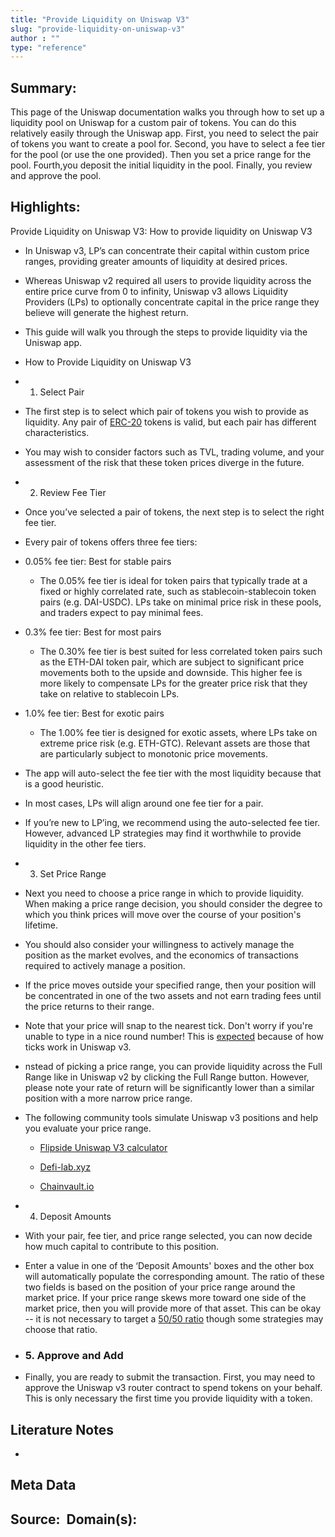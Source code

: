 ```yaml
---
title: "Provide Liquidity on Uniswap V3"
slug: "provide-liquidity-on-uniswap-v3"
author : ""
type: "reference"
---
```


## Summary:

This page of the Uniswap documentation walks you through how to set up a liquidity pool on Uniswap for a custom pair of tokens. You can do this relatively easily through the Uniswap app. First, you need to select the pair of tokens you want to create a pool for. Second, you have to select a fee tier for the pool (or use the one provided). Then you set a price range for the pool. Fourth,you deposit the initial liquidity in the pool. Finally, you review and approve the pool.

## Highlights:

Provide Liquidity on Uniswap V3: How to provide liquidity on Uniswap V3

-   In Uniswap v3, LP’s can concentrate their capital within custom price ranges, providing greater amounts of liquidity at desired prices.
    
-   Whereas Uniswap v2 required all users to provide liquidity across the entire price curve from 0 to infinity, Uniswap v3 allows Liquidity Providers (LPs) to optionally concentrate capital in the price range they believe will generate the highest return.
    
-   This guide will walk you through the steps to provide liquidity via the Uniswap app.
    
-   How to Provide Liquidity on Uniswap V3
    
-   1. Select Pair
    
-   The first step is to select which pair of tokens you wish to provide as liquidity. Any pair of [ERC-20](https://eips.ethereum.org/EIPS/eip-20) tokens is valid, but each pair has different characteristics.
    
-   You may wish to consider factors such as TVL, trading volume, and your assessment of the risk that these token prices diverge in the future.
    
-   2. Review Fee Tier
    
-   Once you’ve selected a pair of tokens, the next step is to select the right fee tier.
    
-   Every pair of tokens offers three fee tiers:
    
-   0.05% fee tier: Best for stable pairs
    
    -   The 0.05% fee tier is ideal for token pairs that typically trade at a fixed or highly correlated rate, such as stablecoin-stablecoin token pairs (e.g. DAI-USDC). LPs take on minimal price risk in these pools, and traders expect to pay minimal fees.
        
-   0.3% fee tier: Best for most pairs
    
    -   The 0.30% fee tier is best suited for less correlated token pairs such as the ETH-DAI token pair, which are subject to significant price movements both to the upside and downside. This higher fee is more likely to compensate LPs for the greater price risk that they take on relative to stablecoin LPs.
        
-   1.0% fee tier: Best for exotic pairs
    
    -   The 1.00% fee tier is designed for exotic assets, where LPs take on extreme price risk (e.g. ETH-GTC). Relevant assets are those that are particularly subject to monotonic price movements.
        
-   The app will auto-select the fee tier with the most liquidity because that is a good heuristic.
    
-   In most cases, LPs will align around one fee tier for a pair.
    
-   If you’re new to LP’ing, we recommend using the auto-selected fee tier. However, advanced LP strategies may find it worthwhile to provide liquidity in the other fee tiers.
    
-   3. Set Price Range
    
-   Next you need to choose a price range in which to provide liquidity. When making a price range decision, you should consider the degree to which you think prices will move over the course of your position's lifetime.
    
-   You should also consider your willingness to actively manage the position as the market evolves, and the economics of transactions required to actively manage a position.
    
-   If the price moves outside your specified range, then your position will be concentrated in one of the two assets and not earn trading fees until the price returns to their range.
    
-   Note that your price will snap to the nearest tick. Don't worry if you're unable to type in a nice round number! This is [expected](https://help.uniswap.org/en/articles/5455578-why-does-the-price-input-automatically-round-to-a-seemingly-random-number) because of how ticks work in Uniswap v3.
    
-   nstead of picking a price range, you can provide liquidity across the Full Range like in Uniswap v2 by clicking the Full Range button. However, please note your rate of return will be significantly lower than a similar position with a more narrow price range.
    
-   The following community tools simulate Uniswap v3 positions and help you evaluate your price range.
    
    -   [Flipside Uniswap V3 calculator](https://uniswapv3.flipsidecrypto.com/)
        
    -   [Defi-lab.xyz](https://defi-lab.xyz/uniswapv3simulator)
        
    -   [Chainvault.io](https://app.chainvault.io/#/tools/ilcalc)
        
-   4. Deposit Amounts
    
-   With your pair, fee tier, and price range selected, you can now decide how much capital to contribute to this position.
    
-   Enter a value in one of the ‘Deposit Amounts' boxes and the other box will automatically populate the corresponding amount. The ratio of these two fields is based on the position of your price range around the market price. If your price range skews more toward one side of the market price, then you will provide more of that asset. This can be okay -- it is not necessary to target a [50/50 ratio](https://help.uniswap.org/en/articles/5455528-why-is-my-lp-deposit-not-50-50-split-between-the-two-tokens) though some strategies may choose that ratio.
    
-   ### 5. Approve and Add
    
-   Finally, you are ready to submit the transaction. First, you may need to approve the Uniswap v3 router contract to spend tokens on your behalf. This is only necessary the first time you provide liquidity with a token.

## Literature Notes

- 

## Meta Data

**Source:** 
**Domain(s):**
- 
